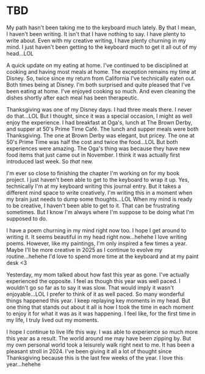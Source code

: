 # TBD

My path hasn't been taking me to the keyboard much lately. By that I mean, I haven't been writing. It isn't that I have nothing to say. I have plenty to write about. Even with my creative writing, I have plenty churning in my mind. I just haven't been getting to the keyboard much to get it all out of my head...LOL

A quick update on my eating at home. I've continued to be disciplined at cooking and having most meals at home. The exception remains my time at Disney. So, twice since my return from California I've technically eaten out. Both times being at Disney. I'm both surprised and quite pleased that I've been eating at home. I've enjoyed cooking so much. And even cleaning the dishes shortly after each meal has been therapeutic.

Thanksgiving was one of my Disney days. I had three meals there. I never do that...LOL But I thought, since it was a special occasion, I might as well enjoy the experience. I had breakfast at Oga's, lunch at The Brown Derby, and supper at 50's Prime Time Café. The lunch and supper meals were both Thanksgiving. The one at Brown Derby was elegant, but pricey. The one at 50's Prime Time was half the cost and twice the food...LOL But both experiences were amazing. The Oga's thing was because they have new food items that just came out in November. I think it was actually first introduced last week. So *that* new.

I'm ever so close to finishing the chapter I'm working on for my book project. I just haven't been able to get to the keyboard to wrap it up. Yes, technically I'm at my keyboard writing this journal entry. But it takes a different mind space to write creatively. I'm writing this in a moment when my brain just needs to dump some thoughts...LOL When my mind is ready to be creative, I haven't been able to get to it. That can be frustrating sometimes. But I know I'm always where I'm suppose to be doing what I'm supposed to do.

I have a poem churning in my mind right now too. I hope I get around to writing it. It seems beautiful in my head right now...hehehe I love writing poems. However, like my paintings, I'm only inspired a few times a year. Maybe I'll be more creative in 2025 as I continue to evolve my routine...hehehe I'd love to spend more time at the keyboard and at my paint desk <3

Yesterday, my mom talked about how fast this year as gone. I've actually experienced the opposite. I feel as though this year was well paced. I wouldn't go so far as to say it was slow. That would imply it wasn't enjoyable...LOL I prefer to think of it as well paced. So many wonderful things happened this year. I keep replaying key moments in my head. But one thing that stands out about it all is how I took the time in each moment to enjoy it for what it was as it was happening. I feel like, for the first time in my life, I truly lived out my moments.

I hope I continue to live life this way. I was able to experience so much more this year as a result. The world around me may have been zipping by. But my own personal world took a leisurely walk right next to me. It has been a pleasant stroll in 2024. I've been giving it all a lot of thought since Thanksgiving because this is the last few weeks of the year. I love this year...hehehe

